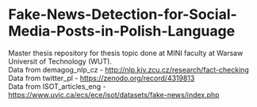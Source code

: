 # Fake-News-Detection-for-Social-Media-Posts-in-Polish-Language
Master thesis repository for thesis topic done at MINI faculty at Warsaw Universit of Technology (WUT). <br>
Data from demagog_nlp_cz - http://nlp.kiv.zcu.cz/research/fact-checking <br>
Data from twitter_pl - https://zenodo.org/record/4319813 <br>
Data from ISOT_articles_eng - https://www.uvic.ca/ecs/ece/isot/datasets/fake-news/index.php <br>
